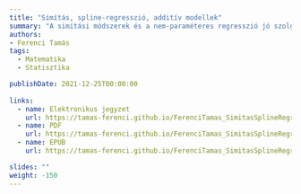 ```yaml
---
title: "Simítás, spline-regresszió, additív modellek"
summary: "A simitási módszerek és a nem-paraméteres regresszió jó szolgálat tesz akkor, ha potenciálisan nemlineáris hatásokat akarunk vizsgálni, hiszen a nélkül követi az adatokban lévő mintázatot, hogy el kellene köteleződnünk valamilyen előre megadott függvényforma mellett."
authors:
- Ferenci Tamás
tags:
  - Matematika
  - Statisztika

publishDate: 2021-12-25T00:00:00
  
links:
  - name: Elektronikus jegyzet
    url: https://tamas-ferenci.github.io/FerenciTamas_SimitasSplineRegresszioAdditivModellek/
  - name: PDF
    url: https://tamas-ferenci.github.io/FerenciTamas_SimitasSplineRegresszioAdditivModellek/FerenciTamas_SimitasSplineRegresszioAdditivModellek.pdf
  - name: EPUB
    url: https://tamas-ferenci.github.io/FerenciTamas_SimitasSplineRegresszioAdditivModellek/FerenciTamas_SimitasSplineRegresszioAdditivModellek.epub

slides: ""
weight: -150
---
```

